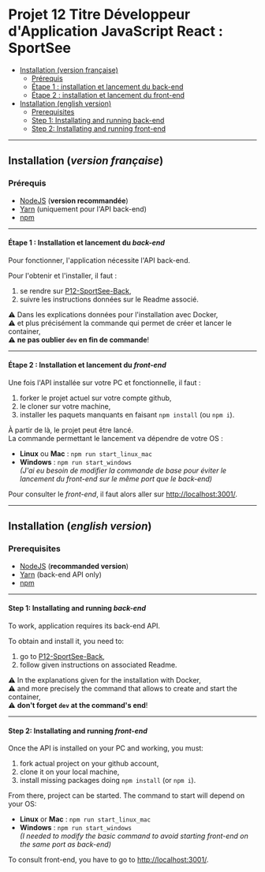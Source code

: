 # Projet 12 Titre Développeur d'Application JavaScript React : SportSee

- [Installation (version française)](#installation-version-française)
    - [Prérequis](#prérequis)
    - [Étape 1 : installation et lancement du back-end](#étape-1--installation-et-lancement-du-back-end)
    - [Étape 2 : installation et lancement du front-end](#étape-2--installation-et-lancement-du-front-end)
- [Installation (english version)](#installation-english-version)
    - [Prerequisites](#prerequisites)
    - [Step 1: Installating and running back-end](#step-1-installating-and-running-back-end)
    - [Step 2: Installating and running front-end](#step-2-installating-and-running-front-end)

---

## Installation (*version française*)

### Prérequis

* [NodeJS](https://nodejs.org/fr/) (**version recommandée**)
* [Yarn](https://yarnpkg.com/) (uniquement pour l'API back-end)
* [npm](https://www.npmjs.com/)

---

#### Étape 1 : Installation et lancement du *back-end*

Pour fonctionner, l'application nécessite l'API back-end.

Pour l'obtenir et l'installer, il faut :
1. se rendre sur [P12-SportSee-Back](https://github.com/VGrolleau/P12-SportSee-Back),
2. suivre les instructions données sur le Readme associé.

⚠️ Dans les explications données pour l'installation avec Docker,\
⚠️ et plus précisément la commande qui permet de créer et lancer le container,\
⚠️ **ne pas oublier `dev` en fin de commande**!

---

#### Étape 2 : Installation et lancement du *front-end*

Une fois l'API installée sur votre PC et fonctionnelle, il faut :
1. forker le projet actuel sur votre compte github,
2. le cloner sur votre machine,
3. installer les paquets manquants en faisant `npm install` (ou `npm i`).

À partir de là, le projet peut être lancé.\
La commande permettant le lancement va dépendre de votre OS :
- **Linux** ou **Mac** : `npm run start_linux_mac`
- **Windows** : `npm run start_windows`\
*(J'ai eu besoin de modifier la commande de base pour éviter le lancement du front-end sur le même port que le back-end)*

Pour consulter le *front-end*, il faut alors aller sur [http://localhost:3001/](http://localhost:3001/).

---
## Installation (*english version*)

### Prerequisites

* [NodeJS](https://nodejs.org/en/) (**recommanded version**)
* [Yarn](https://yarnpkg.com/) (back-end API only)
* [npm](https://www.npmjs.com/)

---

#### Step 1: Installating and running *back-end*

To work, application requires its back-end API.

To obtain and install it, you need to:
1. go to [P12-SportSee-Back](https://github.com/VGrolleau/P12-SportSee-Back),
2. follow given instructions on associated Readme.

⚠️ In the explanations given for the installation with Docker,\
⚠️ and more precisely the command that allows to create and start the container,\
⚠️ **don't forget `dev` at the command's end**!

---

#### Step 2: Installating and running *front-end*

Once the API is installed on your PC and working, you must:
1. fork actual project on your github account,
2. clone it on your local machine,
3. install missing packages doing `npm install` (or `npm i`).

From there, project can be started.
The command to start will depend on your OS:
- **Linux** or **Mac** : `npm run start_linux_mac`
- **Windows** : `npm run start_windows`\
*(I needed to modify the basic command to avoid starting front-end on the same port as back-end)*

To consult front-end, you have to go to [http://localhost:3001/](http://localhost:3001/).
